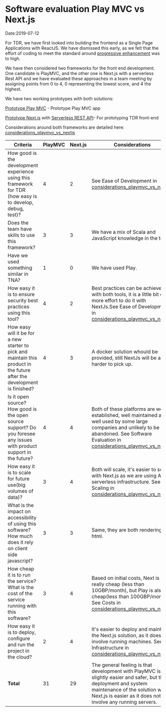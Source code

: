 # Software evaluation Play MVC vs Next.js 

Date:2019-07-12

For TDR, we have first looked into building the frontend as a Single Page Applications with ReactJS.
We have dismissed this early, as we felt that the effort of coding to meet the standard around [progressive enhancement](https://www.gov.uk/service-manual/technology/using-progressive-enhancement) was to high.

We have then considered two frameworks for the front end development.
One candidate is PlayMVC, and the other one is Next.js with a serverless Rest API and we have evaluated these approaches in a team meeting
by assigning points from 0 to 4, 0 representing the lowest score, and 4 the highest.

We have two working prototypes with both solutions:

[Prototype Play MVC](https://github.com/nationalarchives/tdr-prototype-mvc) - Prototype Play MVC app

[Prototype Next.js](https://github.com/nationalarchives/prototype-frontend-next)  with [Serverless REST API](https://github.com/nationalarchives/prototype-server)- For prototyping TDR front-end

Considerations around both frameworks are detailed here: [considerations_playmvc_vs_nextjs](considerations_playmvc_vs_nextjs.md)


Criteria | PlayMVC  | Next.js | Considerations
---------|---- | ------------- | ----
How good is the development experience using this framework for TDR (how easy is to develop, debug, test)?|4  | 2 | See Ease of Development in [considerations_playmvc_vs_nextjs](considerations_playmvc_vs_nextjs.md).
Does the team have skills to use this framework?|3  | 3 | We have a mix of Scala and JavaScript knowledge in the team.
Have we used something similar in TNA?|1  | 0 | We have used Play.
How easy it is to ensure security best practices using this tool? |4   | 2 | Best practices can be achieved with both tools, it is a little bit of more effort to do it with NextJs.See Ease of Development in [considerations_playmvc_vs_nextjs](considerations_playmvc_vs_nextjs.md).
How easy will it be for a new starter to pick and maintain this product in the future after the development is finished?|4   | 3 | A docker solution whould be provided, still NextJs will be a little harder to pick up.
Is it open source? How good is the open source support? Do you foresee any issues with product support in the future?|4      | 4| Both of these platforms are well established, well maintained and well used by some large companies and unlikely to be abandoned. See Software Evaluation in [considerations_playmvc_vs_nextjs](considerations_playmvc_vs_nextjs.md).
How easy it is to scale for future use(big volumes of data)?|3    | 4 | Both will scale, it's easier to scale with Next.js as we are using AWS serverless infrastructure. See Scaling in [considerations_playmvc_vs_nextjs](considerations_playmvc_vs_nextjs.md).
What is the impact on accessibility of using this software? How much does it rely on client side javascript?| 3 | 3 | Same, they are both rendering html.
How cheap it is to run the service? What is the cost of the service running with this software? | 3 | 4 | Based on initial costs, Next is really cheap (less than 10GBP/month), but Play is also cheap(less than 100GBP/month). See Costs in [considerations_playmvc_vs_nextjs](considerations_playmvc_vs_nextjs.md).
How easy it is to deploy, configure and run the project in the cloud? |2 | 4 | It's easier to deploy and maintain the Next.js solution, as it does not involve running machines. See Infrastructure in [considerations_playmvc_vs_nextjs](considerations_playmvc_vs_nextjs.md).
__Total__ |31|29| The general feeling is that development with PlayMVC is slightly easier and safer, but the deployment and system maintenance of the solution with Next.js is easier as it does not involve any running servers.
    
